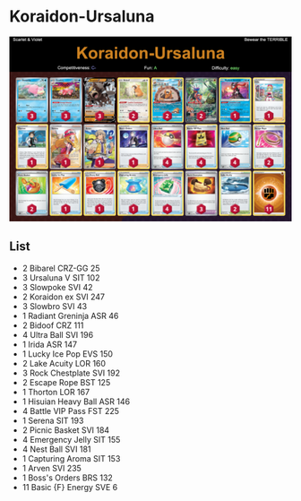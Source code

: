 # Koraidon-Ursaluna

![decklist](../../!Images/Standard/4BST-SVI/Koraidon-Ursaluna.png)

## List
* 2 Bibarel CRZ-GG 25
* 3 Ursaluna V SIT 102
* 3 Slowpoke SVI 42
* 2 Koraidon ex SVI 247
* 3 Slowbro SVI 43
* 1 Radiant Greninja ASR 46
* 2 Bidoof CRZ 111
* 4 Ultra Ball SVI 196
* 1 Irida ASR 147
* 1 Lucky Ice Pop EVS 150
* 2 Lake Acuity LOR 160
* 3 Rock Chestplate SVI 192
* 2 Escape Rope BST 125
* 1 Thorton LOR 167
* 1 Hisuian Heavy Ball ASR 146
* 4 Battle VIP Pass FST 225
* 1 Serena SIT 193
* 2 Picnic Basket SVI 184
* 4 Emergency Jelly SIT 155
* 4 Nest Ball SVI 181
* 1 Capturing Aroma SIT 153
* 1 Arven SVI 235
* 1 Boss's Orders BRS 132
* 11 Basic {F} Energy SVE 6
